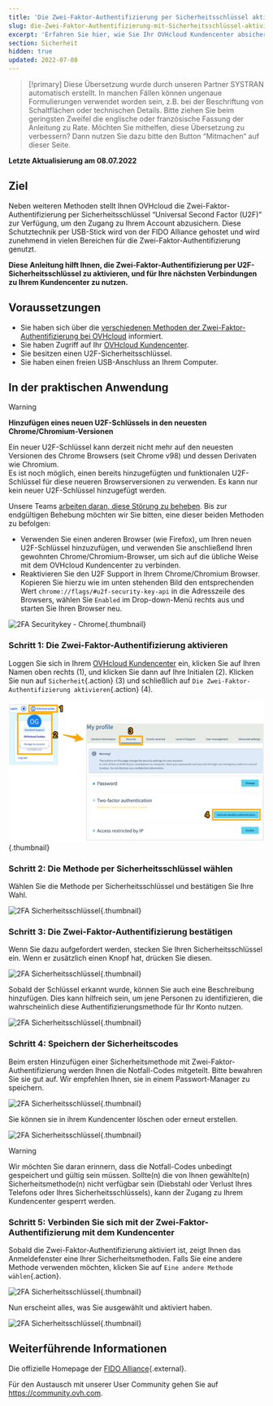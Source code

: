 ```yaml
---
title: 'Die Zwei-Faktor-Authentifizierung per Sicherheitsschlüssel aktivieren'
slug: die-Zwei-Faktor-Authentifizierung-mit-Sicherheitsschlüssel-aktivieren
excerpt: 'Erfahren Sie hier, wie Sie Ihr OVHcloud Kundencenter absichern können, indem Sie die Zwei-Faktor-Authentifizierung per U2F-Sicherheitsschlüssel aktivieren'
section: Sicherheit
hidden: true
updated: 2022-07-08
---
```


> [!primary]
> Diese Übersetzung wurde durch unseren Partner SYSTRAN automatisch erstellt. In manchen Fällen können ungenaue Formulierungen verwendet worden sein, z.B. bei der Beschriftung von Schaltflächen oder technischen Details. Bitte ziehen Sie beim geringsten Zweifel die englische oder französische Fassung der Anleitung zu Rate. Möchten Sie mithelfen, diese Übersetzung zu verbessern? Dann nutzen Sie dazu bitte den Button “Mitmachen“ auf dieser Seite.
>

**Letzte Aktualisierung am 08.07.2022**

## Ziel

Neben weiteren Methoden stellt Ihnen OVHcloud die Zwei-Faktor-Authentifizierung per Sicherheitsschlüssel “Universal Second Factor (U2F)” zur Verfügung, um den Zugang zu Ihrem Account abzusichern. Diese Schutztechnik per USB-Stick wird von der FIDO Alliance gehostet und wird zunehmend in vielen Bereichen für die Zwei-Faktor-Authentifizierung genutzt.

**Diese Anleitung hilft Ihnen, die Zwei-Faktor-Authentifizierung per U2F-Sicherheitsschlüssel zu aktivieren, und für Ihre nächsten Verbindungen zu Ihrem Kundencenter zu nutzen.**

## Voraussetzungen

- Sie haben sich über die [verschiedenen Methoden der Zwei-Faktor-Authentifizierung bei OVHcloud](https://docs.ovh.com/de/customer/Account-mit-2FA-absichern) informiert.
- Sie haben Zugriff auf Ihr [OVHcloud Kundencenter](https://www.ovh.com/auth/?action=gotomanager&from=https://www.ovh.de/&ovhSubsidiary=de).
- Sie besitzen einen U2F-Sicherheitsschlüssel.
- Sie haben einen freien USB-Anschluss an Ihrem Computer.

## In der praktischen Anwendung

> [!warning]
> **Hinzufügen eines neuen U2F-Schlüssels in den neuesten Chrome/Chromium-Versionen**
>
> Ein neuer U2F-Schlüssel kann derzeit nicht mehr auf den neuesten Versionen des Chrome Browsers (seit Chrome v98) und dessen Derivaten wie Chromium.<br>
> Es ist noch möglich, einen bereits hinzugefügten und funktionalen U2F-Schlüssel für diese neueren Browserversionen zu verwenden. Es kann nur kein neuer U2F-Schlüssel hinzugefügt werden.
>
> Unsere Teams [arbeiten daran, diese Störung zu beheben](https://customer-service.status-ovhcloud.com/incidents/wl6txzgvrym8). Bis zur endgültigen Behebung möchten wir Sie bitten, eine dieser beiden Methoden zu befolgen:
>
> - Verwenden Sie einen anderen Browser (wie Firefox), um Ihren neuen U2F-Schlüssel hinzuzufügen, und verwenden Sie anschließend Ihren gewohnten Chrome/Chromium-Browser, um sich auf die übliche Weise mit dem OVHcloud Kundencenter zu verbinden.
> - Reaktivieren Sie den U2F Support in Ihrem Chrome/Chromium Browser. Kopieren Sie hierzu wie im unten stehenden Bild den entsprechenden Wert `chrome://flags/#u2f-security-key-api` in die Adresszeile des Browsers, wählen Sie `Enabled` im Drop-down-Menü rechts aus und starten Sie Ihren Browser neu.
>
>![2FA Securitykey - Chrome](images/chrome-u2f-support.png){.thumbnail}

### Schritt 1: Die Zwei-Faktor-Authentifizierung aktivieren

Loggen Sie sich in Ihrem [OVHcloud Kundencenter](https://www.ovh.com/auth/?action=gotomanager&from=https://www.ovh.de/&ovhSubsidiary=de) ein, klicken Sie auf Ihren Namen oben rechts (1), und klicken Sie dann auf Ihre Initialen (2). Klicken Sie nun auf `Sicherheit`{.action} (3) und schließlich auf `Die Zwei-Faktor-Authentifizierung aktivieren`{.action} (4).

![2FA Sicherheitsschlüssel](images/hub2FA.png){.thumbnail}

### Schritt 2: Die Methode per Sicherheitsschlüssel wählen

Wählen Sie die Methode per Sicherheitsschlüssel und bestätigen Sie Ihre Wahl.

![2FA Sicherheitsschlüssel](images/2fakey1edit.png){.thumbnail}

### Schritt 3: Die Zwei-Faktor-Authentifizierung bestätigen

Wenn Sie dazu aufgefordert werden, stecken Sie Ihren Sicherheitsschlüssel ein. Wenn er zusätzlich einen Knopf hat, drücken Sie diesen. 

![2FA Sicherheitsschlüssel](images/2fakey2.png){.thumbnail}

Sobald der Schlüssel erkannt wurde, können Sie auch eine Beschreibung hinzufügen. Dies kann hilfreich sein, um jene Personen zu identifizieren, die wahrscheinlich diese Authentifizierungsmethode für Ihr Konto nutzen. 

![2FA Sicherheitsschlüssel](images/2fakey3.png){.thumbnail}

### Schritt 4: Speichern der Sicherheitscodes

Beim ersten Hinzufügen einer Sicherheitsmethode mit Zwei-Faktor-Authentifizierung werden Ihnen die Notfall-Codes mitgeteilt. Bitte bewahren Sie sie gut auf. Wir empfehlen Ihnen, sie in einem Passwort-Manager zu speichern.

![2FA Sicherheitsschlüssel](images/2facodes.png){.thumbnail}

Sie können sie in ihrem Kundencenter löschen oder erneut erstellen.

![2FA Sicherheitsschlüssel](images/2facodesaction.png){.thumbnail}

> [!warning]
>
> Wir möchten Sie daran erinnern, dass die Notfall-Codes unbedingt gespeichert und gültig sein müssen. Sollte(n) die von Ihnen gewählte(n) Sicherheitsmethode(n) nicht verfügbar sein (Diebstahl oder Verlust Ihres Telefons oder Ihres Sicherheitsschlüssels), kann der Zugang zu Ihrem Kundencenter gesperrt werden.
> 
> 

### Schritt 5: Verbinden Sie sich mit der Zwei-Faktor-Authentifizierung mit dem Kundencenter

Sobald die Zwei-Faktor-Authentifizierung aktiviert ist, zeigt Ihnen das Anmeldefenster eine Ihrer Sicherheitsmethoden. Falls Sie eine andere Methode verwenden möchten, klicken Sie auf `Eine andere Methode wählen`{.action}.

![2FA Sicherheitsschlüssel](images/2fakeylogin.png){.thumbnail}

Nun erscheint alles, was Sie ausgewählt und aktiviert haben.

![2FA Sicherheitsschlüssel](images/2faloginchoice.png){.thumbnail}

## Weiterführende Informationen

Die offizielle Homepage der [FIDO Alliance](https://fidoalliance.org/){.external}.

Für den Austausch mit unserer User Community gehen Sie auf <https://community.ovh.com>.
